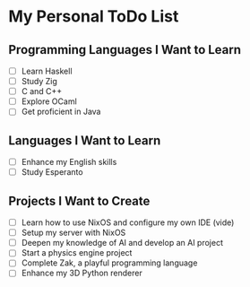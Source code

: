 # My Personal ToDo List

## Programming Languages I Want to Learn

- [ ] Learn Haskell
- [ ] Study Zig
- [ ] C and C++
- [ ] Explore OCaml
- [ ] Get proficient in Java

## Languages I Want to Learn

- [ ] Enhance my English skills
- [ ] Study Esperanto

## Projects I Want to Create

- [ ] Learn how to use NixOS and configure my own IDE (vide)
- [ ] Setup my server with NixOS
- [ ] Deepen my knowledge of AI and develop an AI project
- [ ] Start a physics engine project
- [ ] Complete Zak, a playful programming language
- [ ] Enhance my 3D Python renderer
